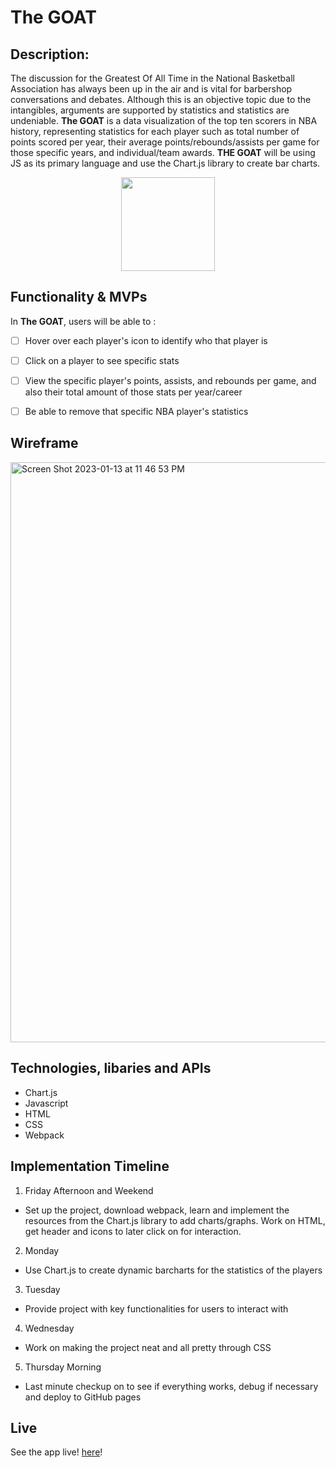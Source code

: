 # The GOAT

## Description: 

The discussion for the Greatest Of All Time in the National Basketball Association has always been up in the air and is vital for barbershop conversations and debates. Although this is an objective topic due to the intangibles, arguments are supported by statistics and statistics are undeniable. **The GOAT** is a data visualization of the top ten scorers in NBA history, representing statistics for each player such as total number of points scored per year, their average points/rebounds/assists per game for those specific years, and individual/team awards. 
**THE GOAT** will be using JS as its primary language and use the Chart.js library to create bar charts.

<p align="center">
  <img height="150" src="https://basketballforever.com/wp-content/uploads/2019/03/goat.jpg">
</p>

## Functionality & MVPs

In **The GOAT**, users will be able to :

- [ ] Hover over each player's icon to identify who that player is
- [ ] Click on a player to see specific stats
- [ ] View the specific player's points, assists, and rebounds per game, and also their total amount of those stats per year/career
- [ ] Be able to remove that specific NBA player's statistics


## Wireframe 

<img width="928" alt="Screen Shot 2023-01-13 at 11 46 53 PM" src="https://user-images.githubusercontent.com/117231532/212453257-2a5dcba9-2264-472e-b5df-71e2c7b31823.png">


## Technologies, libaries and APIs 

- Chart.js
- Javascript
- HTML
- CSS
- Webpack


## Implementation Timeline

1. Friday Afternoon and Weekend
- Set up the project, download webpack, learn and implement the resources from the Chart.js library to add charts/graphs. Work on HTML, get header and icons to later click on for interaction.

2. Monday
- Use Chart.js to create dynamic barcharts for the statistics of the players

3. Tuesday
- Provide project with key functionalities for users to interact with

4. Wednesday
-  Work on making the project neat and all pretty through CSS 

5. Thursday Morning 
- Last minute checkup on to see if everything works, debug if necessary and deploy to GitHub pages



## Live 

See the app live! [here](http://127.0.0.1:5500/index.html)!




